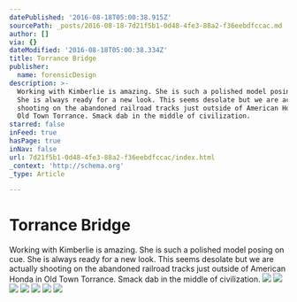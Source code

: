 ```yaml
---
datePublished: '2016-08-18T05:00:38.915Z'
sourcePath: _posts/2016-08-18-7d21f5b1-0d48-4fe3-88a2-f36eebdfccac.md
author: []
via: {}
dateModified: '2016-08-18T05:00:38.334Z'
title: Torrance Bridge
publisher:
  name: forensicDesign
description: >-
  Working with Kimberlie is amazing. She is such a polished model posing on cue.
  She is always ready for a new look. This seems desolate but we are actually
  shooting on the abandoned railroad tracks just outside of American Honda in
  Old Town Torrance. Smack dab in the middle of civilization. 
starred: false
inFeed: true
hasPage: true
inNav: false
url: 7d21f5b1-0d48-4fe3-88a2-f36eebdfccac/index.html
_context: 'http://schema.org'
_type: Article

---
```

# Torrance Bridge

Working with Kimberlie is amazing. She is such a polished model posing on cue. She is always ready for a new look. This seems desolate but we are actually shooting on the abandoned railroad tracks just outside of American Honda in Old Town Torrance. Smack dab in the middle of civilization. ![](https://the-grid-user-content.s3-us-west-2.amazonaws.com/984fb9bd-d6ac-44ac-967f-5dd272908c4c.jpg)
![](https://the-grid-user-content.s3-us-west-2.amazonaws.com/d6e17529-37a4-46f2-b737-ed3a989525a2.jpg)
![](https://the-grid-user-content.s3-us-west-2.amazonaws.com/f4192bc8-9401-49eb-be41-9eea766769fc.jpg)
![](https://the-grid-user-content.s3-us-west-2.amazonaws.com/9ea76ae5-ff54-4c31-b8e7-4945000f1370.jpg)
![](https://the-grid-user-content.s3-us-west-2.amazonaws.com/4ef5ca73-a35d-4907-8aea-f779268e986e.jpg)
![](https://the-grid-user-content.s3-us-west-2.amazonaws.com/c82cc79c-9f5d-4c17-94d6-9641f35e29fa.jpg)
![](https://the-grid-user-content.s3-us-west-2.amazonaws.com/99abd755-777b-4613-9851-53df4637893c.jpg)